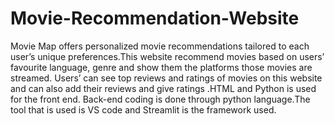 # Movie-Recommendation-Website
 
Movie Map offers personalized movie recommendations tailored to each user’s unique preferences.This website recommend movies based on users’ favourite language, genre and show them the platforms those movies are streamed. Users’ can see top reviews and ratings of movies on this website and can also add their reviews and give ratings .HTML and Python is used for the front end. Back-end coding is done through python language.The tool that is used is VS code and Streamlit is the framework used. 
